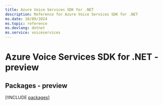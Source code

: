 ```yaml
---
title: Azure Voice Services SDK for .NET
description: Reference for Azure Voice Services SDK for .NET
ms.date: 10/09/2024
ms.topic: reference
ms.devlang: dotnet
ms.service: voiceservices
---
```

# Azure Voice Services SDK for .NET - preview
## Packages - preview
[!INCLUDE [packages](voice-services-index.md)]